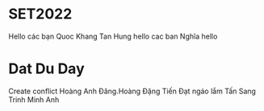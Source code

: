 # SET2022
Hello các bạn
Quoc Khang
Tan Hung hello cac ban
Nghĩa hello
<h1>Dat Du Day </h1>
Create conflict
Hoàng Anh 
Đăng.Hoàng
Đặng Tiến Đạt ngáo lắm
Tấn Sang
Trinh Minh Anh